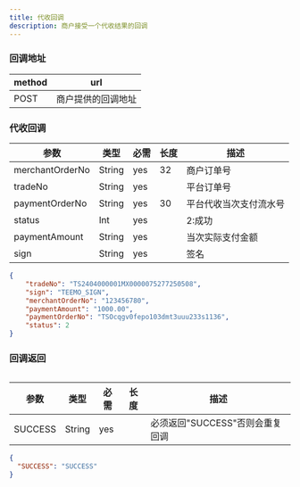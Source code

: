 ```yaml
---
title: 代收回调
description: 商户接受一个代收结果的回调
---
```


### 回调地址

| method | url                |
| ------ | ------------------ |
| POST   | 商户提供的回调地址 |

### 代收回调

| 参数       | 类型     | 必需 | 长度  | 描述             |
| ---------- |--------| ---- |-----|----------------|
| merchantOrderNo | String | yes  | 32  | 商户订单号          |
| tradeNo    | String | yes  |     | 平台订单号          |
| paymentOrderNo | String | yes  | 30  | 平台代收当次支付流水号    |
| status     | Int    | yes  |     | 2:成功  |
| paymentAmount     | String | yes   |     | 当次实际支付金额           |
| sign       | String | yes  |     | 签名             |

```json title=回调示例
{
    "tradeNo": "TS2404000001MX0000075277250508",
    "sign": "TEEMO_SIGN",
    "merchantOrderNo": "123456780",
    "paymentAmount": "1000.00",
    "paymentOrderNo": "TSOcqgv0fepo103dmt3uuu233s1136",
    "status": 2
}

```

### 回调返回

<Table
  thead={["字段", "类型", "必需", "描述"]}
  tbody={[["SUCCESS", "String", "yes", '必须返回"SUCCESS"否则会重复回调']]}
/>

| 参数    | 类型   | 必需 | 长度 | 描述                            |
| ------- | ------ | ---- | ---- | ------------------------------- |
| SUCCESS | String | yes  |      | 必须返回"SUCCESS"否则会重复回调 |

```json title=回调示例
{
  "SUCCESS": "SUCCESS"
}
```
